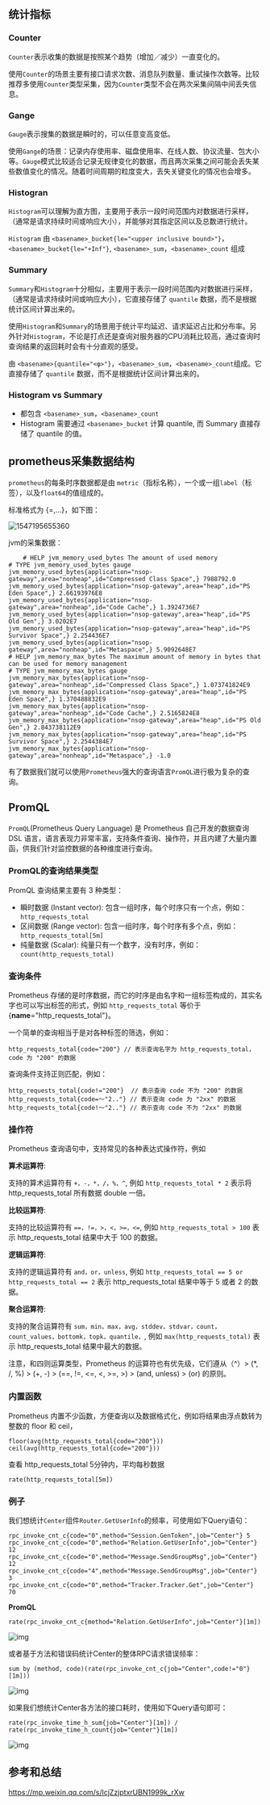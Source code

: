 ## 统计指标

### Counter

`Counter`表示收集的数据是按照某个趋势（增加／减少）一直变化的。

使用`Counter`的场景主要有接口请求次数、消息队列数量、重试操作次数等。比较推荐多使用`Counter`类型采集，因为`Counter`类型不会在两次采集间隔中间丢失信息。

### Gange

`Gauge`表示搜集的数据是瞬时的，可以任意变高变低。

使用`Gange`的场景：记录内存使用率、磁盘使用率、在线人数、协议流量、包大小等。`Gauge`模式比较适合记录无规律变化的数据，而且两次采集之间可能会丢失某些数值变化的情况。随着时间周期的粒度变大，丢失关键变化的情况也会增多。

### Histogran

`Histogram`可以理解为直方图，主要用于表示一段时间范围内对数据进行采样，（通常是请求持续时间或响应大小），并能够对其指定区间以及总数进行统计。

`Histogram` 由 `<basename>_bucket{le="<upper inclusive bound>"}`，`<basename>_bucket{le="+Inf"}`, `<basename>_sum`，`<basename>_count` 组成

### Summary

`Summary`和`Histogram`十分相似，主要用于表示一段时间范围内对数据进行采样，（通常是请求持续时间或响应大小），它直接存储了 `quantile` 数据，而不是根据统计区间计算出来的。

使用`Histogram`和`Summary`的场景用于统计平均延迟、请求延迟占比和分布率。另外针对`Histogram`，不论是打点还是查询对服务器的CPU消耗比较高，通过查询时查询结果的返回耗时会有十分直观的感受。

由 `<basename>{quantile="<φ>"}`，`<basename>_sum`，`<basename>_count`组成。它直接存储了 `quantile` 数据，而不是根据统计区间计算出来的。

### Histogram vs Summary

- 都包含 `<basename>_sum`，`<basename>_count`
- Histogram 需要通过 `<basename>_bucket` 计算 quantile, 而 Summary 直接存储了 quantile 的值。

## prometheus采集数据结构

`prometheus`的每条时序数据都是由 `metric`（指标名称），一个或一组`label`（标签），以及`float64`的值组成的。

标准格式为 <metric name>{<label name>=<label value>,...}，如下图：

![1547195655360](prometheus监控采集指标.assets/1547195655360.png)

jvm的采集数据：

```
	# HELP jvm_memory_used_bytes The amount of used memory
# TYPE jvm_memory_used_bytes gauge
jvm_memory_used_bytes{application="nsop-gateway",area="nonheap",id="Compressed Class Space",} 7988792.0
jvm_memory_used_bytes{application="nsop-gateway",area="heap",id="PS Eden Space",} 2.66193976E8
jvm_memory_used_bytes{application="nsop-gateway",area="nonheap",id="Code Cache",} 1.3924736E7
jvm_memory_used_bytes{application="nsop-gateway",area="heap",id="PS Old Gen",} 3.0202E7
jvm_memory_used_bytes{application="nsop-gateway",area="heap",id="PS Survivor Space",} 2.254436E7
jvm_memory_used_bytes{application="nsop-gateway",area="nonheap",id="Metaspace",} 5.9092648E7
# HELP jvm_memory_max_bytes The maximum amount of memory in bytes that can be used for memory management
# TYPE jvm_memory_max_bytes gauge
jvm_memory_max_bytes{application="nsop-gateway",area="nonheap",id="Compressed Class Space",} 1.073741824E9
jvm_memory_max_bytes{application="nsop-gateway",area="heap",id="PS Eden Space",} 1.370488832E9
jvm_memory_max_bytes{application="nsop-gateway",area="nonheap",id="Code Cache",} 2.5165824E8
jvm_memory_max_bytes{application="nsop-gateway",area="heap",id="PS Old Gen",} 2.843738112E9
jvm_memory_max_bytes{application="nsop-gateway",area="heap",id="PS Survivor Space",} 2.2544384E7
jvm_memory_max_bytes{application="nsop-gateway",area="nonheap",id="Metaspace",} -1.0
```

有了数据我们就可以使用`Prometheus`强大的查询语言`PromQL`进行极为复杂的查询。

## PromQL

`PromQL`(Prometheus Query Language) 是 Prometheus 自己开发的数据查询 DSL 语言，语言表现力非常丰富，支持条件查询、操作符，并且内建了大量内置函，供我们针对监控数据的各种维度进行查询。

### PromQL的查询结果类型

PromQL 查询结果主要有 3 种类型：

- 瞬时数据 (Instant vector): 包含一组时序，每个时序只有一个点，例如：`http_requests_total`
- 区间数据 (Range vector): 包含一组时序，每个时序有多个点，例如：`http_requests_total[5m]`
- 纯量数据 (Scalar): 纯量只有一个数字，没有时序，例如：`count(http_requests_total)`

### 查询条件

Prometheus 存储的是时序数据，而它的时序是由名字和一组标签构成的，其实名字也可以写出标签的形式，例如 `http_requests_total` 等价于 {**name**="http_requests_total"}。

一个简单的查询相当于是对各种标签的筛选，例如：

```
http_requests_total{code="200"} // 表示查询名字为 http_requests_total，code 为 "200" 的数据
```

查询条件支持正则匹配，例如：

```
http_requests_total{code!="200"}  // 表示查询 code 不为 "200" 的数据
http_requests_total{code=～"2.."} // 表示查询 code 为 "2xx" 的数据
http_requests_total{code!～"2.."} // 表示查询 code 不为 "2xx" 的数据
```

### 操作符

Prometheus 查询语句中，支持常见的各种表达式操作符，例如

**算术运算符**:

支持的算术运算符有 `+，-，*，/，%，^`, 例如 `http_requests_total * 2` 表示将 http_requests_total 所有数据 double 一倍。

**比较运算符**:

支持的比较运算符有 `==，!=，>，<，>=，<=`, 例如 `http_requests_total > 100` 表示 http_requests_total 结果中大于 100 的数据。

**逻辑运算符**:

支持的逻辑运算符有 `and，or，unless`, 例如 `http_requests_total == 5 or http_requests_total == 2` 表示 http_requests_total 结果中等于 5 或者 2 的数据。

**聚合运算符**:

支持的聚合运算符有 `sum，min，max，avg，stddev，stdvar，count，count_values，bottomk，topk，quantile，`, 例如 `max(http_requests_total)` 表示 http_requests_total 结果中最大的数据。

注意，和四则运算类型，Prometheus 的运算符也有优先级，它们遵从（^）> (*, /, %) > (+, -) > (==, !=, <=, <, >=, >) > (and, unless) > (or) 的原则。

### 内置函数

Prometheus 内置不少函数，方便查询以及数据格式化，例如将结果由浮点数转为整数的 floor 和 ceil，

```
floor(avg(http_requests_total{code="200"}))
ceil(avg(http_requests_total{code="200"}))
```

查看 http_requests_total 5分钟内，平均每秒数据

```
rate(http_requests_total[5m])
```

### 例子

我们想统计`Center`组件`Router.GetUserInfo`的频率，可使用如下Query语句：

```
rpc_invoke_cnt_c{code="0",method="Session.GenToken",job="Center"} 5
rpc_invoke_cnt_c{code="0",method="Relation.GetUserInfo",job="Center"} 12
rpc_invoke_cnt_c{code="0",method="Message.SendGroupMsg",job="Center"} 12
rpc_invoke_cnt_c{code="4",method="Message.SendGroupMsg",job="Center"} 3
rpc_invoke_cnt_c{code="0",method="Tracker.Tracker.Get",job="Center"} 70
```

**PromQL**

```
rate(rpc_invoke_cnt_c{method="Relation.GetUserInfo",job="Center"}[1m])
```

![img](prometheus监控采集指标.assets/640.jpg)

或者基于方法和错误码统计Center的整体RPC请求错误频率：

```
sum by (method, code)(rate(rpc_invoke_cnt_c{job="Center",code!="0"}[1m]))
```

![img](prometheus监控采集指标.assets/641.jpg)

如果我们想统计Center各方法的接口耗时，使用如下Query语句即可：

```
rate(rpc_invoke_time_h_sum{job="Center"}[1m]) / rate(rpc_invoke_time_h_count{job="Center"}[1m])
```

![img](prometheus监控采集指标.assets/642.jpg)

## 参考和总结

https://mp.weixin.qq.com/s/lcjZzjptxrUBN1999k_rXw
